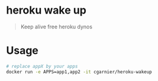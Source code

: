 # heroku wake up

> Keep alive free heroku dynos

# Usage

```bash
# replace appX by your apps
docker run -e APPS=app1,app2 -it cgarnier/heroku-wakeup
```
